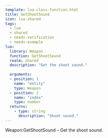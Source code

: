 ```yaml
---
template: lua-class-function.html
title: GetShootSound
icon: lua-shared
tags:
  - lua
  - shared
  - needs-verification
  - needs-example
lua:
  library: Weapon
  function: GetShootSound
  realm: shared
  description: "Get the shoot sound."
  
  arguments:
  - position: 1
    name: "entity"
    type: Weapon
  - position: 2
    name: "index"
    type: number
  returns:
    - type: string
      description: "Shoot sound."
---
```


<div class="lua__search__keywords">
Weapon:GetShootSound &#x2013; Get the shoot sound.
</div>
